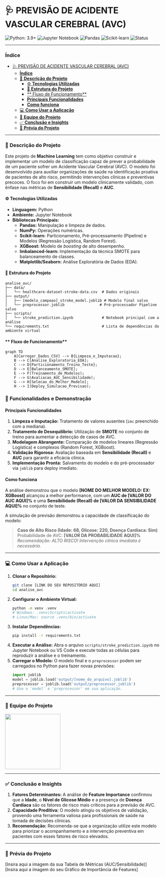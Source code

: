 # 🩺 PREVISÃO DE ACIDENTE VASCULAR CEREBRAL (AVC)

![Python: 3.9+](https://img.shields.io/badge/Python-3.9+-3776AB?labelColor=171717&style=for-the-badge&logo=python&logoColor=white)
![Jupyter Notebook](https://img.shields.io/badge/Jupyter-F37626?labelColor=171717&style=for-the-badge&logo=jupyter&logoColor=white)
![Pandas](https://img.shields.io/badge/Pandas-150458?labelColor=171717&style=for-the-badge&logo=pandas&logoColor=white)
![Scikit-learn](https://img.shields.io/badge/scikit--learn-F7931E?labelColor=171717&style=for-the-badge&logo=scikit-learn&logoColor=white)
![Status](https://img.shields.io/badge/STATUS-Conclu%C3%ADdo-4CAF50?style=for-the-badge)

---

### **Índice**
- [🩺 PREVISÃO DE ACIDENTE VASCULAR CEREBRAL (AVC)](#-previsão-de-acidente-vascular-cerebral-avc)
    - [**Índice**](#índice)
    - [📝 **Descrição do Projeto**](#-descrição-do-projeto)
      - [⚙️ **Tecnologias Utilizadas**](#️-tecnologias-utilizadas)
      - [📁 **Estrutura do Projeto**](#-estrutura-do-projeto)
      - [\*\* Fluxo de Funcionamento\*\*](#-fluxo-de-funcionamento)
      - [**Principais Funcionalidades**](#principais-funcionalidades)
      - [**Como funciona**](#como-funciona)
    - [💻 **Como Usar a Aplicação**](#-como-usar-a-aplicação)
    - [👥 **Equipe do Projeto**](#-equipe-do-projeto)
    - [✅ **Conclusão e Insights**](#-conclusão-e-insights)
    - [📸 **Prévia do Projeto**](#-prévia-do-projeto)

---

### 📝 **Descrição do Projeto**

Este projeto de **Machine Learning** tem como objetivo construir e implementar um modelo de classificação capaz de prever a probabilidade de um paciente sofrer um Acidente Vascular Cerebral (AVC). O modelo foi desenvolvido para auxiliar organizações de saúde na identificação proativa de pacientes de alto risco, permitindo intervenções clínicas e preventivas precoces. O foco foi em construir um modelo clinicamente validado, com ênfase nas métricas de **Sensibilidade (Recall)** e **AUC**.

#### ⚙️ **Tecnologias Utilizadas**

* **Linguagem:** Python
* **Ambiente:** Jupyter Notebook
* **Bibliotecas Principais:**
    * **Pandas:** Manipulação e limpeza de dados.
    * **NumPy:** Operações numéricas.
    * **Scikit-learn:** Particionamento, Pré-processamento (Pipeline) e Modelos (Regressão Logística, Random Forest).
    * **XGBoost:** Modelo de *boosting* de alto desempenho.
    * **Imbalanced-learn:** Implementação da técnica SMOTE para balanceamento de classes.
    * **Matplotlib/Seaborn:** Análise Exploratória de Dados (EDA).

#### 📁 **Estrutura do Projeto**
```
analise_avc/
├── data/
│   └── healthcare-dataset-stroke-data.csv  # Dados originais
├── output/
│   ├── [modelo_campeao]_stroke_model.joblib # Modelo final salvo
│   └── preprocessor.joblib                # Pré-processador Pipeline salvo
├── scripts/
│   └── stroke_prediction.ipynb             # Notebook principal com a análise
└── requirements.txt                        # Lista de dependências do ambiente virtual
```
#### ** Fluxo de Funcionamento**
```mermaid
graph TD
    A[Carregar_Dados_CSV] --> B{Limpeza_e_Imputacao};
    B --> C[Analise_Exploratoria_EDA];
    C --> D{Particionamento_Treino_Teste};
    D --> E[Balanceamento_SMOTE];
    E --> F(Treinamento_de_Modelos);
    F --> G(Avaliacao_AUC_Sensibilidade);
    G --> H[Selecao_do_Melhor_Modelo];
    H --> I(Deploy_Simulacao_Previsao);
```
### 🚀 **Funcionalidades e Demonstração**

#### **Principais Funcionalidades**
1.  **Limpeza e Imputação:** Tratamento de valores ausentes (`imc` preenchido com a mediana).
2.  **Tratamento de Desequilíbrio:** Utilização de **SMOTE** no conjunto de treino para aumentar a detecção de casos de AVC.
3.  **Modelagem Abrangente:** Comparação de modelos lineares (Regressão Logística) e complexos (Random Forest, XGBoost).
4.  **Validação Rigorosa:** Avaliação baseada em **Sensibilidade (Recall)** e **AUC** para garantir a eficácia clínica.
5.  **Implementação Pronta:** Salvamento do modelo e do pré-processador via `joblib` para deploy imediato.

#### **Como funciona**
A análise demonstrou que o modelo **[NOME DO MELHOR MODELO: EX: XGBoost]** alcançou a melhor performance, com um **AUC de [VALOR DO AUC AQUI]%** e uma **Sensibilidade (Recall) de [VALOR DA SENSIBILIDADE AQUI]%** no conjunto de teste.

A simulação de previsão demonstrou a capacidade de classificação do modelo:
> **Caso de Alto Risco (Idade: 68, Glicose: 220, Doença Cardíaca: Sim)**
> Probabilidade de AVC: **[VALOR DA PROBABILIDADE AQUI]%**
> *Recomendação: ALTO RISCO! Intervenção clínica imediata é necessária.*

---

### 💻 **Como Usar a Aplicação**

1.  **Clonar o Repositório:**
    ```bash
    git clone [LINK DO SEU REPOSITÓRIO AQUI]
    cd analise_avc
    ```
2.  **Configurar o Ambiente Virtual:**
    ```bash
    python -m venv .venv
    # Windows: .venv\Scripts\activate
    # Linux/Mac: source .venv/bin/activate
    ```
3.  **Instalar Dependências:**
    ```bash
    pip install -r requirements.txt
    ```
4.  **Executar a Análise:** Abra o arquivo `scripts/stroke_prediction.ipynb` no Jupyter Notebook ou VS Code e execute todas as células para reproduzir a análise e o treinamento.
5.  **Carregar o Modelo:** O modelo final e o `preprocessor` podem ser carregados no Python para fazer novas previsões:
    ```python
    import joblib
    model = joblib.load('output/[nome_do_arquivo].joblib')
    preprocessor = joblib.load('output/preprocessor.joblib')
    # Use o 'model' e 'preprocessor' em sua aplicação.
    ```

---

### 👥 **Equipe do Projeto**
<a href="https://github.com/amaro-netto" title="Amaro Netto"><img width="180" src="https://github.com/user-attachments/assets/b7a3a1bf-304a-4974-b75f-1d620ad6ecf1"/></a>

---

### ✅ **Conclusão e Insights**

1.  **Fatores Determinantes:** A análise de **Feature Importance** confirmou que a **Idade**, o **Nível de Glicose Médio** e a presença de **Doença Cardíaca** são os fatores de risco mais críticos para a previsão de AVC.
2.  **Capacidade Preditiva:** O modelo atingiu os objetivos de validação, provendo uma ferramenta valiosa para profissionais de saúde na tomada de decisões clínicas.
3.  **Recomendação:** Recomenda-se que a organização utilize este modelo para priorizar o acompanhamento e a intervenção preventiva em pacientes com esses fatores de risco elevados.

---

### 📸 **Prévia do Projeto**
[Insira aqui a imagem da sua Tabela de Métricas (AUC/Sensibilidade)]
[Insira aqui a imagem do seu Gráfico de Importância de Features]
